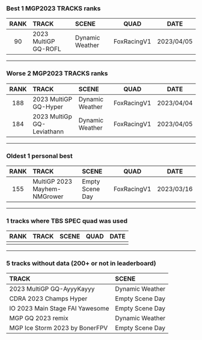 ### Best 1 MGP2023 TRACKS ranks
|RANK|TRACK|SCENE|QUAD|DATE|
|:---:|:---|:---|:---:|:---:|
|90|2023 MultiGP GQ-ROFL|Dynamic Weather|FoxRacingV1|2023/04/05|
---
### Worse 2 MGP2023 TRACKS ranks
|RANK|TRACK|SCENE|QUAD|DATE|
|:---:|:---|:---|:---:|:---:|
|188|2023 MultiGP GQ-Hyper|Dynamic Weather|FoxRacingV1|2023/04/04|
|184|2023 MultiGp GQ-Leviathann|Dynamic Weather|FoxRacingV1|2023/04/05|
---
### Oldest 1 personal best
|RANK|TRACK|SCENE|QUAD|DATE|
|:---:|:---|:---|:---:|:---:|
|155|MultiGP 2023 Mayhem-NMGrower|Empty Scene Day|FoxRacingV1|2023/03/16|
---
### 1 tracks where TBS SPEC quad was used
|RANK|TRACK|SCENE|QUAD|DATE|
|:---:|:---|:---|:---:|:---:|
||||||
---
### 5 tracks without data (200+ or not in leaderboard)
|TRACK|SCENE|
|:---|:---|
|2023 MultiGP GQ-AyyyKayyy|Dynamic Weather|
|CDRA 2023  Champs Hyper|Empty Scene Day|
|IO 2023 Main Stage FAI Yawesome|Empty Scene Day|
|MGP GQ 2023 remix|Dynamic Weather|
|MGP Ice Storm 2023 by BonerFPV|Empty Scene Day|
